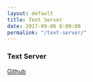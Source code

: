 ```yaml
---
layout: default
title: Text Server
date: 2017-09-06 8:00:00
permalink: "/text-server/"
---
```


<section class="portfolio-page" style="background-image: url(/assets/img/portfolio/text-server/background.jpg);">

<div class="portfolio-content" markdown="1">

### Text Server

[Github](https://github.com/tlee753/text-server)

</div>

</section>